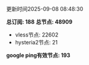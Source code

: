 更新时间2025-09-08 08:48:30

**总订阅: 188**
**总节点: 48909**
- vless节点: 22602
- hysteria2节点: 21

**google ping有效节点: 193**
